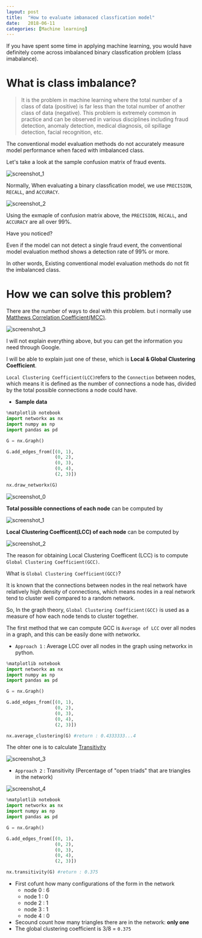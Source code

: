 ```yaml
---
layout: post
title:  "How to evaluate imbanaced classfication model"
date:   2018-06-11
categories: [Machine learning]
---
```


If you have spent some time in applying machine learning, you would have definitely come across imbalanced binary classfication problem
(class imabalance). 

# What is class imbalance?

> It is the problem in machine learning where the total number of a class of data (positive) is far less than the total number of another class of data (negative). This problem is extremely common in practice and can be observed in various disciplines including fraud detection, anomaly detection, medical diagnosis, oil spillage detection, facial recognition, etc.

The conventional model evaluation methods do not accurately measure model performance when faced with imbalanced class.

Let's take a look at the sample confusion matrix of fraud events. 

![screenshot_1](/static/img/confusion_matrix.jpg)

Normally, When evaluating a binary classfication model, we use `PRECISION`, `RECALL`, and `ACCURACY`.

![screenshot_2](/static/img/model_evaluation.jpg)

Using the exmaple of confusion matrix above, the `PRECISION`, `RECALL`, and `ACCURACY` are all over 99%.

Have you noticed? 

Even if the model can not detect a single fraud event, the conventional model evaluation method shows a detection rate of 99% or more.

In other words, Existing conventional model evaluation methods do not fit the imbalanced class.

# How we can solve this problem?

There are the number of ways to deal with this problem. but i normally use [Matthews Correlation Coefficient(MCC)](https://en.wikipedia.org/wiki/Matthews_correlation_coefficient). 

![screenshot_3](/static/img/MCC.jpeg)

I will not explain everything above, but you can get the information you need through Google.

I will be able to explain just one of these, which is **Local & Global Clustering Coefficient**.

`Local Clustering Coefficient(LCC)`refers to the `Connection` between nodes, which means it is defined as the number of connections a node has, divided by the total possible connections a node could have. 

+ **Sample data**

~~~python
%matplotlib notebook
import networkx as nx
import numpy as np
import pandas as pd

G = nx.Graph()

G.add_edges_from([(0, 1),
                  (0, 2),
                  (0, 3),
                  (0, 4),
                  (2, 3)])

nx.draw_networkx(G)
~~~

![screenshot_0](/static/img/sample_data.jpg)

**Total possible connections of each node** can be computed by 

![screenshot_1](/static/img/latex_1.jpg)

**Local Clustering Coefficent(LCC) of each node** can be computed by 

![screenshot_2](/static/img/latex_2.jpg)

The reason for obtaining Local Clustering Coefficent (LCC) is to compute `Global Clustering Coefficient(GCC)`.

What is `Global Clustering Coefficient(GCC)`?

It is known that the connections between nodes in the real network have relatively high density of connections, which means nodes in a real network tend to cluster well compared to a random network.

So, In the graph theory, `Global Clustering Coefficient(GCC)` is used as a measure of how each node tends to cluster together. 

The first method that we can compute GCC is `Average of LCC` over all nodes in a graph, and this can be easily done with networkx.

+ `Approach 1` : Average LCC over all nodes in the graph using networkx in python.

~~~python
%matplotlib notebook
import networkx as nx
import numpy as np
import pandas as pd

G = nx.Graph()

G.add_edges_from([(0, 1),
                  (0, 2),
                  (0, 3),
                  (0, 4),
                  (2, 3)])

nx.average_clustering(G) #return : 0.4333333...4
~~~

The ohter one is to calculate [Transitivity](https://www.sci.unich.it/~francesc/teaching/network/transitivity.html)

![screenshot_3](/static/img/latex_3.png)


+ `Approach 2` : Transitivity (Percentage of "open triads" that are triangles in the network)

![screenshot_4](/static/img/triangles.jpg)

~~~python
%matplotlib notebook
import networkx as nx
import numpy as np
import pandas as pd

G = nx.Graph()

G.add_edges_from([(0, 1),
                  (0, 2),
                  (0, 3),
                  (0, 4),
                  (2, 3)])

nx.transitivity(G) #return : 0.375
~~~

 - First cofunt how many configurations of the form in the network 
   - node 0 : 6
   - node 1 : 0
   - node 2 : 1
   - node 3 : 1
   - node 4 : 0
  - Secound count how many triangles there are in the network: **only one**
  - The global clustering coefficient is 3/8 = `0.375`

     
   
   
        
